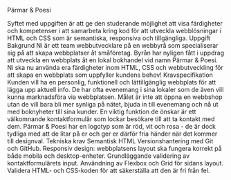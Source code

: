Pärmar & Poesi 

Syftet med uppgiften är att ge den studerande möjlighet att visa färdigheter och kompetenser i att samarbeta kring kod för att utveckla webblösningar i HTML och CSS som är semantiska, responsiva och tillgängliga.
Uppgift
Bakgrund
Ni är ett team webbutvecklare på en webbyrå som specialiserar sig på att skapa webbplatser åt småföretag. Byrån har nyligen fått i uppdrag att utveckla en webbplats åt en lokal bokhandel vid namn Pärmar & Poesi. 
Ni ska nu använda era färdigheter inom HTML, CSS och webbutveckling för att skapa en webbplats som uppfyller kundens behov!
Kravspecifikation
Kunden vill ha en personlig, funktionell och lättillgänglig webbplats för att lägga upp aktuell info. De har ofta evenemang i sina lokaler som de även vill kunna marknadsföra via webbplatsen. 
Målet är inte att öppna en webbshop utan de vill bara bli mer synliga på nätet, bjuda in till evenemang och nå ut med boknyheter till sina kunder. 
En viktig funktion de önskar är ett välkomnande kontaktformulär som lockar besökare till att ta kontakt med dem. 
Pärmar & Poesi har en logotyp som är röd, vit och rosa - de är dock tydliga med att de litar på er och ger er därför fria händer när det kommer till designval. 
Tekniska krav
Semantisk HTML
Versionshantering med Git och GitHub. 
Responsiv design: webbplatsens layout ska fungera korrekt på både mobila och desktop-enheter.
Grundläggande validering av kontaktformulärets input. 
Användning av Flexbox och Grid för sidans layout. 
Validera HTML- och CSS-koden för att säkerställa att den är fri från fel.
